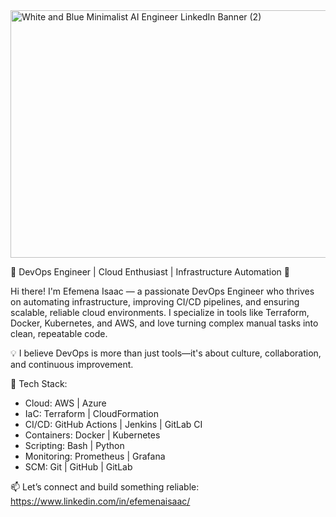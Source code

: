 <img width="1584" height="396" alt="White and Blue Minimalist AI Engineer LinkedIn Banner (2)" src="https://github.com/user-attachments/assets/d3064313-b9de-4193-b7d0-61298f7c8a6f" />




🚀 DevOps Engineer | Cloud Enthusiast | Infrastructure Automation 🔧

Hi there! I'm Efemena Isaac — a passionate DevOps Engineer who thrives on automating infrastructure, improving CI/CD pipelines, and ensuring scalable, reliable cloud environments. I specialize in tools like Terraform, Docker, Kubernetes, and AWS, and love turning complex manual tasks into clean, repeatable code.

💡 I believe DevOps is more than just tools—it's about culture, collaboration, and continuous improvement.

🔧 Tech Stack:
- Cloud: AWS | Azure
- IaC: Terraform | CloudFormation
- CI/CD: GitHub Actions | Jenkins | GitLab CI
- Containers: Docker | Kubernetes
- Scripting: Bash | Python
- Monitoring: Prometheus | Grafana
- SCM: Git | GitHub | GitLab

📫 Let’s connect and build something reliable: https://www.linkedin.com/in/efemenaisaac/
